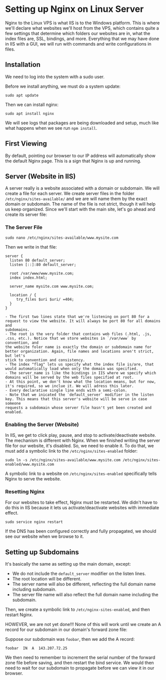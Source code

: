 # Setting up Nginx on Linux Server

Nginx to the Linux VPS is what IIS is to the Windows platform. This is where we'll declare what websites we'll host from the VPS, which contains quite a
few settings that determine which folders our websites are in, what the index files are, SSL, bindings, and more. Everything that we may have done in IIS
with a GUI, we will run with commands and write configurations in files.

## Installation

We need to log into the system with a sudo user.

Before we install anything, we must do a system update:

`sudo apt update`

Then we can install nginx:

`sudo apt install nginx`

We will see logs that packages are being downloaded and setup, much like what happens when we see run `npm install`.

## First Viewing

By default, pointing our browser to our IP address will automatically show the default Nginx page. This is a sign that
Nginx is up and running.

## Server (Website in IIS)

A server really is a website associated with a domain or subdomain. We will create a file for each server. We create server files in the folder
`/etc/nginx/sites-available/` and we are will name them by the exact domain or subdomain. The name of the file is not strict, though it will help us
keep organized. Since we'll start with the main site, let's go ahead and create its server file:


### The Server File
`sudo nano /etc/nginx/sites-available/www.mysite.com`

Then we write in that file:

```
server {
  listen 80 default_server;
  listen [::]:80 default_server;

  root /var/www/www.mysite.com;
  index index.html;

  server_name mysite.com www.mysite.com;

  location / {
     try_files $uri $uri/ =404;
  }
}

- The first two lines state that we're listening on port 80 for a request to view the website. It will always be port 80 for all domains and
subdomains.
- The root is the very folder that contains web files (.html, .js, .css, etc.). Notice that we store websites in `/var/www` by convention, and
the website foler name is exactly the domain or subdomain name for better organization. Again, file names and locations aren't strict, but let's
stick to convention and consistency.
- The index "flag" lets us specify what the index file is/are, that would automatically load when only the domain was specified.
- The server_name is like the bindings in IIS where we specify which domains will be served by the web files specified at root.
- At this point, we don't know what the location means, but for now, it's required, so we inclue it. We will adress this later.
- Every declarative single line ends with a semi-colon.
- Note that we inicated the `default_server` modifier in the listen key. This means that this server's website will be serve in case someone
requests a subdomain whose server file hasn't yet been created and enabled.
```

### Enabling the Server (Website)
In IIS, we get to click play, pause, and stop to activate/deactivate website. The mechanism is different with Nginx. When we finished writing the server file
for our website, it's disabled. So, we need to enable it. To do that, we must add a symbolic link to the `/etc/nginx/sites-enabled` folder:

`sudo ln -s /etc/nginx/sites-available/www.mysite.com /etc/nginx/sites-enabled/www.mysite.com`

A symbolic link to a website on `/etc/nginx/sites-enabled` specifically tells Nginx to serve the website.

### Resetting Nginx
For our websites to take effect, Nginx must be restarted. We didn't have to do this in IIS because it lets us activate/deactivate websites with immediate
effect.

`sudo service nginx restart`

If the DNS has been configured correctly and fully propagated, we should see our website when we browse to it.

## Setting up Subdomains

It's basically the same as setting up the main domain, except:

- We do not include the `default_server` modifier on the listen lines.
- The root location will be different.
- The server name will also be different, reflecting the full domain name including subdomain.
- The server file name will also reflect the full domain name including the subdomain.

Then, we create a symbolic link to `/etc/nginx-sites-enabled`, and then restart Nginx.

HOWEVER, we are not yet done!!! None of this will work until we create an A record for our subdomain in our domain's forward zone file:

Suppose our subdomain was `foobar`, then we add the A record:

`foobar  IN  A  143.207.72.25`

We then need to remember to increment the serial number of the forward zone file before saving, and then restart the bind service. We would then need to
wait for our subdomain to propagate before we can view it in our browser.





